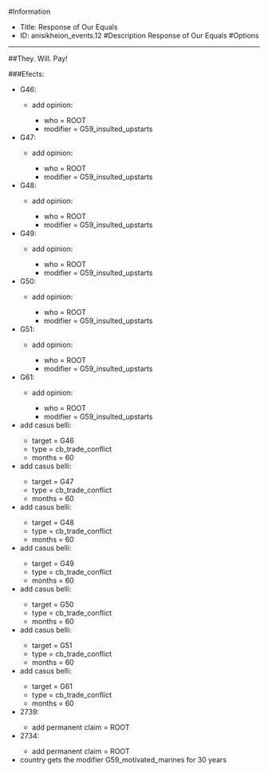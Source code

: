#Information
 - Title: Response of Our Equals
 - ID: anisikheion_events.12
#Description
Response of Our Equals
#Options

___
##They. Will. Pay!

###Efects:<ul><li>G46:</li><ul><li>add opinion:</li><ul><li>who = ROOT</li><li>modifier = G59_insulted_upstarts</li></ul></ul><li>G47:</li><ul><li>add opinion:</li><ul><li>who = ROOT</li><li>modifier = G59_insulted_upstarts</li></ul></ul><li>G48:</li><ul><li>add opinion:</li><ul><li>who = ROOT</li><li>modifier = G59_insulted_upstarts</li></ul></ul><li>G49:</li><ul><li>add opinion:</li><ul><li>who = ROOT</li><li>modifier = G59_insulted_upstarts</li></ul></ul><li>G50:</li><ul><li>add opinion:</li><ul><li>who = ROOT</li><li>modifier = G59_insulted_upstarts</li></ul></ul><li>G51:</li><ul><li>add opinion:</li><ul><li>who = ROOT</li><li>modifier = G59_insulted_upstarts</li></ul></ul><li>G61:</li><ul><li>add opinion:</li><ul><li>who = ROOT</li><li>modifier = G59_insulted_upstarts</li></ul></ul><li>add casus belli:</li><ul><li>target = G46</li><li>type = cb_trade_conflict</li><li>months = 60</li></ul><li>add casus belli:</li><ul><li>target = G47</li><li>type = cb_trade_conflict</li><li>months = 60</li></ul><li>add casus belli:</li><ul><li>target = G48</li><li>type = cb_trade_conflict</li><li>months = 60</li></ul><li>add casus belli:</li><ul><li>target = G49</li><li>type = cb_trade_conflict</li><li>months = 60</li></ul><li>add casus belli:</li><ul><li>target = G50</li><li>type = cb_trade_conflict</li><li>months = 60</li></ul><li>add casus belli:</li><ul><li>target = G51</li><li>type = cb_trade_conflict</li><li>months = 60</li></ul><li>add casus belli:</li><ul><li>target = G61</li><li>type = cb_trade_conflict</li><li>months = 60</li></ul><li>2739:</li><ul><li>add permanent claim = ROOT</li></ul><li>2734:</li><ul><li>add permanent claim = ROOT</li></ul><li>country gets the modifier G59_motivated_marines for 30 years</li></ul>
